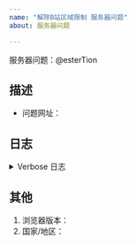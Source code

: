 ```yaml
---
name: "解除B站区域限制 服务器问题"
about: 服务器问题

---
```


<!-- 
* 提交bug前，先看“帮助>脚本无效？”，绝大多数问题都是能直接解决的！！（直达链接：https://github.com/ipcjs/bilibili-helper/blob/user.js/bilibili_bangumi_area_limit_hack.md#%E8%84%9A%E6%9C%AC%E6%97%A0%E6%95%88）
* 再看，已有的Issue（https://github.com/ipcjs/bilibili-helper/issues）。不要提交重复的问题
* 请仔细填写问题相关的信息，信息不足的直接关闭。
-->
服务器问题：@esterTion


## 描述
<!-- 描述你的问题 -->

- 问题网址：


## 日志

<details>
<summary>Verbose 日志</summary>

```
点击“设置 > 复制日志”，将导出的日志，粘贴在这里
（设置按钮在番剧页面的右下角，是一个“土星”图标）

```
 
</details>

<!-- 如果脚本崩溃, 连日志都不能导出Σ( ￣□￣||), 则把 控制台截图 放到下面 -->

## 其他

1. 浏览器版本：
2. 国家/地区：
